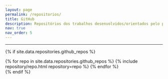 ```yaml
---
layout: page
permalink: /repositorios/
title: GitHub
description: Repositórios dos trabalhos desenvolvidos/orientados pelo professor <mark>Mario Lemes</mark>.
nav: true
nav_order: 5
---
```


--- 
<!-- ## GitHub users -->

<!-- {% if site.data.repositories.github_users %}
<div class="repositories d-flex flex-wrap flex-md-row flex-column justify-content-between align-items-center">
  {% for user in site.data.repositories.github_users %}
	{% include repository/repo_user.html username=user %}
  {% endfor %}
</div> -->

<!-- --- -->

<!-- {% if site.repo_trophies.enabled %}
{% for user in site.data.repositories.github_users %}
  {% if site.data.repositories.github_users.size > 1 %}
  <h4>{{ user }}</h4>
  {% endif %}
  <div class="repositories d-flex flex-wrap flex-md-row flex-column justify-content-between align-items-center">
  {% include repository/repo_trophies.html username=user %}
  </div> -->

  <!-- --- -->

<!-- {% endfor %}
{% endif %}
{% endif %} -->

<!-- ## Repositórios importantes -->

{% if site.data.repositories.github_repos %}
<div class="repositories d-flex flex-wrap flex-md-row flex-column justify-content-between align-items-center">
  {% for repo in site.data.repositories.github_repos %}
	{% include repository/repo.html repository=repo %}
  {% endfor %}
</div>
{% endif %}